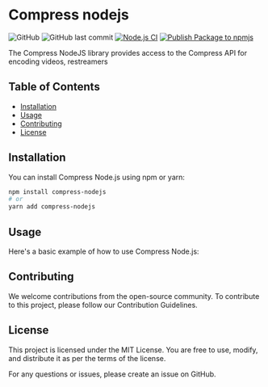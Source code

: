 # Compress nodejs
![GitHub](https://img.shields.io/github/license/HiWay-Media/compress-nodejs)
![GitHub last commit](https://img.shields.io/github/last-commit/HiWay-Media/compress-nodejs)
[![Node.js CI](https://github.com/HiWay-Media/compress-nodejs/actions/workflows/npm.yml/badge.svg)](https://github.com/HiWay-Media/compress-nodejs/actions/workflows/npm.yml)
[![Publish Package to npmjs](https://github.com/HiWay-Media/compress-nodejs/actions/workflows/npm-package.yml/badge.svg)](https://github.com/HiWay-Media/compress-nodejs/actions/workflows/npm-package.yml)

The Compress NodeJS library provides access to the Compress API for encoding videos, restreamers


## Table of Contents
- [Installation](#installation)
- [Usage](#usage)
- [Contributing](#contributing)
- [License](#license)

## Installation

You can install Compress Node.js using npm or yarn:

```bash
npm install compress-nodejs
# or
yarn add compress-nodejs
```

## Usage

Here's a basic example of how to use Compress Node.js:



## Contributing
We welcome contributions from the open-source community. To contribute to this project, please follow our Contribution Guidelines.

## License
This project is licensed under the MIT License. You are free to use, modify, and distribute it as per the terms of the license.

For any questions or issues, please create an issue on GitHub.